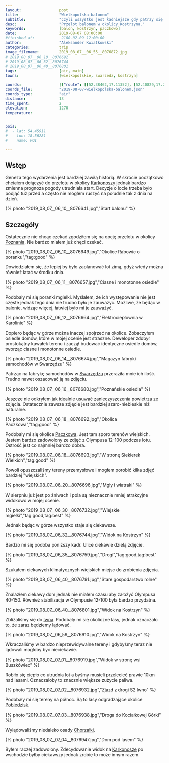 ```yaml
---
layout:                 post
title:                  "Wielkopolska balonem"
subtitle:               "czyli wszystko jest ładniejsze gdy patrzy się na to z góry"
desc:                   "Przelot balonem w okolicy Kostrzyna."
keywords:               [balon, kostrzyn, paczkowo]
date:                   2019-08-07 08:00:00
#finished_at:            2100-02-09 12:00:00
author:                 "Aleksander Kwiatkowski"
categories:             trip
image_filename:         2019_08_07__06_55__8076872.jpg
# 2019_08_07__06_18__8076692
# 2019_08_07__06_32__8076744
# 2019_08_07__06_40__8076801
tags:                   [air, main]
towns:                  [wielkopolskie, swarzedz, kostrzyn]

coords:                 [{"route": [[52.38462,17.11352], [52.40829,17.26647]], "type": "air"}]
coords_file:            "2019-08-07-wielkopolska-balonem.json"
coords_type:            "air"
distance:               13
time_spent:             2
elevation:              1270
temperature:            


pois:
#  - lat: 54.45911
#    lon: 18.56281
#    name: POI

---
```


[wiki-chorzalki]: https://pl.wikipedia.org/wiki/Chorza%C5%82ki
[wiki-iwno]: https://pl.wikipedia.org/wiki/Iwno_(wojew%C3%B3dztwo_wielkopolskie)
[wiki-karkonosze]: https://pl.wikipedia.org/wiki/Karkonosze
[wiki-paczkowo]: https://pl.wikipedia.org/wiki/Paczkowo_(wojew%C3%B3dztwo_wielkopolskie)
[wiki-pobiedziska]: https://pl.wikipedia.org/wiki/Pobiedziska
[wiki-poznan]: https://pl.wikipedia.org/wiki/Pozna%C5%84
[wiki-swarzedz]: https://pl.wikipedia.org/wiki/Swarz%C4%99dz

## Wstęp

Geneza tego wydarzenia jest bardziej zawiłą historią. W skrócie
początkowo chciałem dołączyć do przelotu w okolicy [Karkonoszy][wiki-karkonosze]
jednak bardzo zmienna prognoza pogody utrudniała start. Decyzje o locie trzeba było podjąć
tuż przed a często nie mogłem ruszyć na południe tak z dnia na dzień.

{% photo "2019_08_07__06_10__8076641.jpg","Start balonu" %}

## Szczegóły

Ostatecznie nie chcąc czekać zgodziłem się na opcję przelotu w okolicy
[Poznania][wiki-poznan]. Nie bardzo miałem już chęci czekać.

{% photo "2019_08_07__06_10__8076649.jpg","Okolice Rabowic o poranku","tag:good" %}

Dowiedziałem się, że lepiej by było zaplanować lot zimą, gdyż wtedy można
również latać w środku dnia.

{% photo "2019_08_07__06_11__8076657.jpg","Ciasne i monotonne osiedle" %}

Podobały mi się poranki mgiełki. Myślałem, że ich występowanie nie jest częste
jednak tego dnia nie trudno było je zauważyć. Możliwe, że będąc w balonie,
widząc więcej, łatwiej było mi je zauważyć.

{% photo "2019_08_07__06_12__8076664.jpg","Elektrociepłownia w Karolinie" %}

Dopiero będąc w górze można inaczej spojrzeć na okolice. Zobaczyłem osiedle
domów, które w mojej ocenie jest straszne. Deweloper zdobył prostokątny kawałek
terenu i zaczął budować identyczne osiedle domów, tworząc ciasne i monotonne
osiedle.

{% photo "2019_08_07__06_14__8076674.jpg","Magazyn fabryki samochodów w Swarzędzu" %}

Patrząc na fabrykę samochodów w [Swarzędzu][wiki-swarzedz] przeraziła mnie ich ilość.
Trudno nawet oszacować ją na zdjęciu.

{% photo "2019_08_07__06_16__8076680.jpg","Poznańskie osiedla" %}

Jeszcze nie odkryłem jak idealnie usuwać zanieczyszczenia powietrza ze zdjęcia.
Ostatecznie zawsze zdjęcie jest bardziej szaro-niebieskie niż naturalne.

{% photo "2019_08_07__06_18__8076692.jpg","Okolica Paczkowa","tag:good" %}

Podobały mi się okolice [Paczkowa][wiki-paczkowo]. Jest tam sporo terenów
wiejskich. Jestem bardzo zadowolony ze zdjęć z Olympusa 12-100 podczas lotu.
Ostrość jest co najmniej bardzo dobra.

{% photo "2019_08_07__06_18__8076693.jpg","W stronę Siekierek Wielkich","tag:good" %}

Powoli opuszczaliśmy tereny przemysłowe i mogłem porobić kilka zdjęć
bardziej "wiejskich".

{% photo "2019_08_07__06_20__8076696.jpg","Mgły i wiatraki" %}

W sierpniu już jest po żniwach i pola są nieznacznie mniej atrakcyjne widokowo
w mojej ocenie.

{% photo "2019_08_07__06_30__8076732.jpg","Wiejskie mgiełki","tag:good,tag:best" %}

Jednak będąc w górze wszystko staje się ciekawsze.

{% photo "2019_08_07__06_32__8076744.jpg","Widok na Kostrzyn" %}

Bardzo mi się podoba poniższy kadr. Ulice ciekawie dzielą zdjęcie.

{% photo "2019_08_07__06_35__8076759.jpg","Drogi","tag:good,tag:best" %}

Szukałem ciekawych klimatycznych wiejskich miejsc do zrobienia zdjęcia.

{% photo "2019_08_07__06_40__8076791.jpg","Stare gospodarstwo rolne" %}

Znalazłem ciekawy dom jednak nie miałem czasu aby założyć Olympusa 40-150.
Również stabilizacja w Olympusie 12-100 była bardzo przydatna.

{% photo "2019_08_07__06_40__8076801.jpg","Widok na Kostrzyn" %}

Zbliżaliśmy się do [Iwna][wiki-iwno]. Podobały mi się okoliczne
lasy, jednak oznaczało to, że zaraz będziemy lądować.

{% photo "2019_08_07__06_59__8076910.jpg","Widok na Kostrzyn" %}

Wkraczaliśmy w bardzo nieprzewidywalne tereny i gdybyśmy teraz
nie lądowali mogłoby być nieciekawie.

{% photo "2019_08_07__07_01__8076919.jpg","Widok w stronę wsi Buszkówiec" %}

Robiło się ciepło co
utrudnia lot a byśmy musieli przelecieć prawie 10km nad lasami.
Oznaczałoby to znacznie większe zużycie paliwa.

{% photo "2019_08_07__07_02__8076932.jpg","Zjazd z drogi S2 Iwno" %}

Podobały mi się tereny na północ. Są to lasy odgradzające okolice
[Pobiedzisk][wiki-pobiedziska].

{% photo "2019_08_07__07_03__8076938.jpg","Droga do Kociałkowej Górki" %}

Wylądowaliśmy niedaleko osady [Chorzałki][wiki-chorzalki].

{% photo "2019_08_07__07_04__8076947.jpg","Dom pod lasem" %}

Byłem raczej zadowolony. Zdecydowanie widok na [Karkonosze][wiki-karkonosze]
po wschodzie byłby ciekawszy jednak zrobię to może innym razem.
